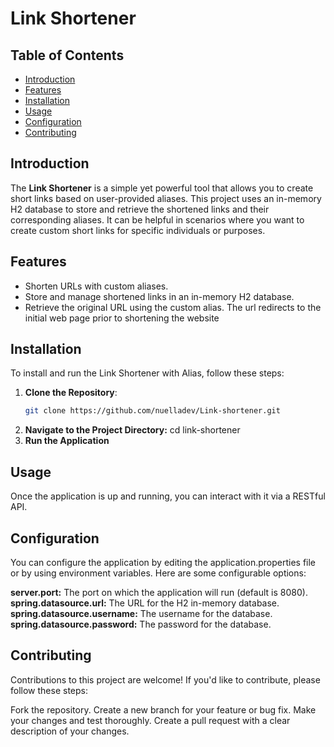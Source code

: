 # Link Shortener

## Table of Contents
- [Introduction](#introduction)
- [Features](#features)
- [Installation](#installation)
- [Usage](#usage)
- [Configuration](#configuration)
- [Contributing](#contributing)


## Introduction

The **Link  Shortener** is a simple yet powerful tool that allows you to create short links based on user-provided aliases. This project uses an in-memory H2 database to store and retrieve the shortened links and their corresponding aliases. It can be helpful in scenarios where you want to create custom short links for specific individuals or purposes.

## Features

- Shorten URLs with custom aliases.
- Store and manage shortened links in an in-memory H2 database.
- Retrieve the original URL using the custom alias. The url redirects to the initial web page prior to shortening the website

## Installation

To install and run the Link Shortener with Alias, follow these steps:

1. **Clone the Repository**:
   ```bash
   git clone https://github.com/nuelladev/Link-shortener.git
2. **Navigate to the Project Directory:**
   cd link-shortener
3. **Run the Application**

## Usage
Once the application is up and running, you can interact with it via a RESTful API. 

## Configuration
You can configure the application by editing the application.properties file or by using environment variables. Here are some configurable options:

**server.port:** The port on which the application will run (default is 8080).
**spring.datasource.url:** The URL for the H2 in-memory database.
**spring.datasource.username:** The username for the database.
**spring.datasource.password:** The password for the database.

## Contributing
Contributions to this project are welcome! If you'd like to contribute, please follow these steps:

Fork the repository.
Create a new branch for your feature or bug fix.
Make your changes and test thoroughly.
Create a pull request with a clear description of your changes.





